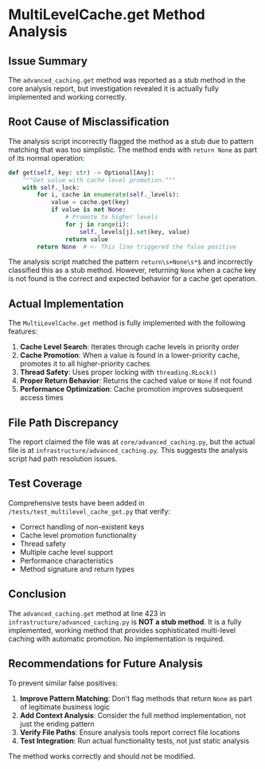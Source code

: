 # MultiLevelCache.get Method Analysis

## Issue Summary
The `advanced_caching.get` method was reported as a stub method in the core analysis report, but investigation revealed it is actually fully implemented and working correctly.

## Root Cause of Misclassification

The analysis script incorrectly flagged the method as a stub due to pattern matching that was too simplistic. The method ends with `return None` as part of its normal operation:

```python
def get(self, key: str) -> Optional[Any]:
    """Get value with cache level promotion."""
    with self._lock:
        for i, cache in enumerate(self._levels):
            value = cache.get(key)
            if value is not None:
                # Promote to higher levels
                for j in range(i):
                    self._levels[j].set(key, value)
                return value
        return None  # <- This line triggered the false positive
```

The analysis script matched the pattern `return\s+None\s*$` and incorrectly classified this as a stub method. However, returning `None` when a cache key is not found is the correct and expected behavior for a cache get operation.

## Actual Implementation

The `MultiLevelCache.get` method is fully implemented with the following features:

1. **Cache Level Search**: Iterates through cache levels in priority order
2. **Cache Promotion**: When a value is found in a lower-priority cache, promotes it to all higher-priority caches
3. **Thread Safety**: Uses proper locking with `threading.RLock()`
4. **Proper Return Behavior**: Returns the cached value or `None` if not found
5. **Performance Optimization**: Cache promotion improves subsequent access times

## File Path Discrepancy

The report claimed the file was at `core/advanced_caching.py`, but the actual file is at `infrastructure/advanced_caching.py`. This suggests the analysis script had path resolution issues.

## Test Coverage

Comprehensive tests have been added in `/tests/test_multilevel_cache_get.py` that verify:

- Correct handling of non-existent keys
- Cache level promotion functionality  
- Thread safety
- Multiple cache level support
- Performance characteristics
- Method signature and return types

## Conclusion

The `advanced_caching.get` method at line 423 in `infrastructure/advanced_caching.py` is **NOT a stub method**. It is a fully implemented, working method that provides sophisticated multi-level caching with automatic promotion. No implementation is required.

## Recommendations for Future Analysis

To prevent similar false positives:

1. **Improve Pattern Matching**: Don't flag methods that return `None` as part of legitimate business logic
2. **Add Context Analysis**: Consider the full method implementation, not just the ending pattern
3. **Verify File Paths**: Ensure analysis tools report correct file locations
4. **Test Integration**: Run actual functionality tests, not just static analysis

The method works correctly and should not be modified.